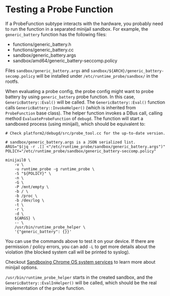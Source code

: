 # Testing a Probe Function
If a ProbeFunction subtype interacts with the hardware, you probably need to run
the function in a separated minijail sandbox.  For example, the
`generic_battery` function has the following files:

- functions/generic_battery.h
- functions/generic_battery.cc
- sandbox/generic_battery.args
- sandbox/amd64/generic_battery-seccomp.policy

Files `sandbox/generic_battery.args` and
`sandbox/${ARCH}/generic_battery-secomp.policy` will be installed under
`/etc/runtime_probe/sandbox/` in the rootfs.

When evaluating a probe config, the probe config might want to probe battery by
using `generic_battery` probe function.  In this case, `GenericBattery::Eval()`
will be called.  The `GenericBattery::Eval()` function calls
`GenericBattery::InvokeHelper()` (which is inherited from `ProbeFunction` base
class).  The helper function invokes a DBus call, calling method
`EvaluateProbeFunction` of `debugd`.  The function will start a sandboxed
process (using minijail), which should be equivalent to:

```
# Check platform2/debugd/src/probe_tool.cc for the up-to-date version.

# sandbox/generic_battery.args is a JSON serialized list.
ARGS="$(jq -r .[] <"/etc/runtime_probe/sandbox/generic_battery.args")"
POLICY="/etc/runtime_probe/sandbox/generic_battery-seccomp.policy"

minijail0 \
    -v \
    -u runtime_probe -g runtime_probe \
    -S "${POLICY}" \
    -n \
    -G \
    -P /mnt/empty \
    -b / \
    -b /proc \
    -b /dev/log \
    -t \
    -r \
    -d \
    ${ARGS} \
    -- \
    /usr/bin/runtime_probe_helper \
    '{"generic_battery": {}}'
```

You can use the commands above to test it on your device.  If there are
permission / policy errors, you can add `-L` to get more details about the
violation (the blocked system call will be printed to syslog).

Checkout [Sandboxing Chrome OS system services](https://chromium.googlesource.com/chromiumos/docs/+/master/sandboxing.md)
to learn more about minijail options.

`/usr/bin/runtime_probe_helper` starts in the created sandbox, and the
`GenericBattery::EvalInHelper()` will be called, which should be the real
implementation of the probe function.
